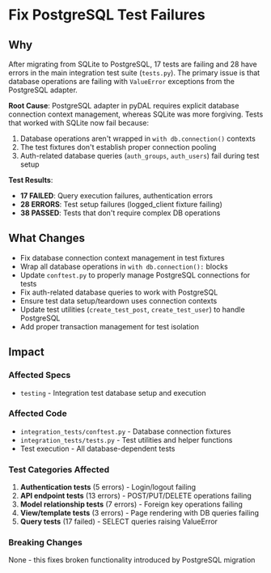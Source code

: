 # Fix PostgreSQL Test Failures

## Why

After migrating from SQLite to PostgreSQL, 17 tests are failing and 28 have errors in the main integration test suite (`tests.py`). The primary issue is that database operations are failing with `ValueError` exceptions from the PostgreSQL adapter.

**Root Cause**: PostgreSQL adapter in pyDAL requires explicit database connection context management, whereas SQLite was more forgiving. Tests that worked with SQLite now fail because:
1. Database operations aren't wrapped in `with db.connection()` contexts
2. The test fixtures don't establish proper connection pooling
3. Auth-related database queries (`auth_groups`, `auth_users`) fail during test setup

**Test Results**:
- **17 FAILED**: Query execution failures, authentication errors
- **28 ERRORS**: Test setup failures (logged_client fixture failing)
- **38 PASSED**: Tests that don't require complex DB operations

## What Changes

- Fix database connection context management in test fixtures
- Wrap all database operations in `with db.connection():` blocks
- Update `conftest.py` to properly manage PostgreSQL connections for tests
- Fix auth-related database queries to work with PostgreSQL
- Ensure test data setup/teardown uses connection contexts
- Update test utilities (`create_test_post`, `create_test_user`) to handle PostgreSQL
- Add proper transaction management for test isolation

## Impact

### Affected Specs
- `testing` - Integration test database setup and execution

### Affected Code
- `integration_tests/conftest.py` - Database connection fixtures
- `integration_tests/tests.py` - Test utilities and helper functions
- Test execution - All database-dependent tests

### Test Categories Affected
1. **Authentication tests** (5 errors) - Login/logout failing
2. **API endpoint tests** (13 errors) - POST/PUT/DELETE operations failing  
3. **Model relationship tests** (7 errors) - Foreign key operations failing
4. **View/template tests** (3 errors) - Page rendering with DB queries failing
5. **Query tests** (17 failed) - SELECT queries raising ValueError

### Breaking Changes
None - this fixes broken functionality introduced by PostgreSQL migration

